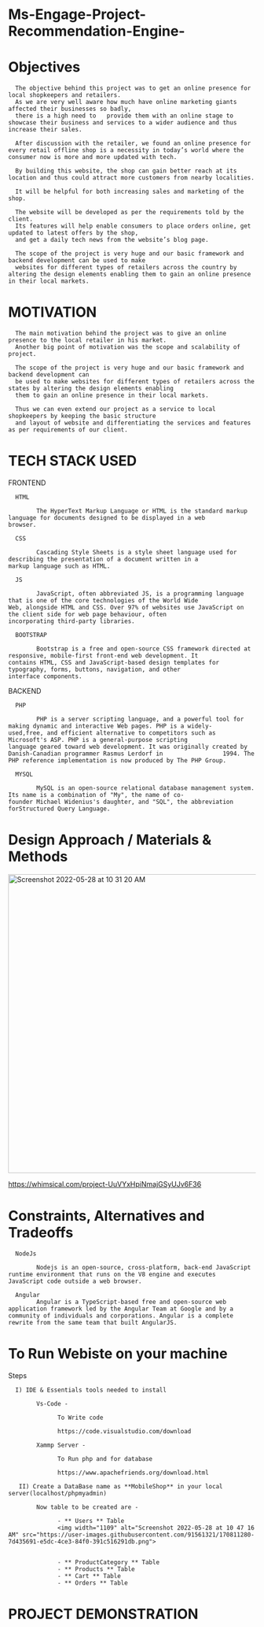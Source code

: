 # Ms-Engage-Project-Recommendation-Engine-

# Objectives 
      The objective behind this project was to get an online presence for local shopkeepers and retailers. 
      As we are very well aware how much have online marketing giants affected their businesses so badly, 
      there is a high need to   provide them with an online stage to showcase their business and services to a wider audience and thus increase their sales. 
      
      After discussion with the retailer, we found an online presence for every retail offline shop is a necessity in today’s world where the consumer now is more and more updated with tech.  
      
      By building this website, the shop can gain better reach at its location and thus could attract more customers from nearby localities. 
      
      It will be helpful for both increasing sales and marketing of the shop. 
      
      The website will be developed as per the requirements told by the client.
      Its features will help enable consumers to place orders online, get updated to latest offers by the shop, 
      and get a daily tech news from the website’s blog page. 
      
      The scope of the project is very huge and our basic framework and backend development can be used to make 
      websites for different types of retailers across the country by altering the design elements enabling them to gain an online presence in their local markets.    

# MOTIVATION

      The main motivation behind the project was to give an online presence to the local retailer in his market.
      Another big point of motivation was the scope and scalability of project. 
      
      The scope of the project is very huge and our basic framework and backend development can 
      be used to make websites for different types of retailers across the states by altering the design elements enabling 
      them to gain an online presence in their local markets. 
      
      Thus we can even extend our project as a service to local shopkeepers by keeping the basic structure 
      and layout of website and differentiating the services and features as per requirements of our client.  

# TECH STACK USED

   FRONTEND

      HTML

            The HyperText Markup Language or HTML is the standard markup language for documents designed to be displayed in a web             browser. 

      CSS

            Cascading Style Sheets is a style sheet language used for describing the presentation of a document written in a                   markup language such as HTML.

      JS

            JavaScript, often abbreviated JS, is a programming language that is one of the core technologies of the World Wide                 Web, alongside HTML and CSS. Over 97% of websites use JavaScript on the client side for web page behaviour, often                 incorporating third-party libraries.

      BOOTSTRAP

            Bootstrap is a free and open-source CSS framework directed at responsive, mobile-first front-end web development. It               contains HTML, CSS and JavaScript-based design templates for typography, forms, buttons, navigation, and other                     interface components.


   BACKEND

      PHP

            PHP is a server scripting language, and a powerful tool for making dynamic and interactive Web pages. PHP is a widely-             used,free, and efficient alternative to competitors such as Microsoft's ASP. PHP is a general-purpose scripting                   language geared toward web development. It was originally created by Danish-Canadian programmer Rasmus Lerdorf in                 1994. The PHP reference implementation is now produced by The PHP Group.

      MYSQL

            MySQL is an open-source relational database management system. Its name is a combination of "My", the name of co-                 founder Michael Widenius's daughter, and "SQL", the abbreviation forStructured Query Language.
            
#  Design Approach / Materials & Methods     

<img width="607" alt="Screenshot 2022-05-28 at 10 31 20 AM" src="https://user-images.githubusercontent.com/91561321/170810837-54fac317-dab6-43a9-bbc7-53042d006088.png">

https://whimsical.com/project-UuVYxHpiNmajGSyUJv6F36

# Constraints, Alternatives and Tradeoffs  

      NodeJs

            Nodejs is an open-source, cross-platform, back-end JavaScript runtime environment that runs on the V8 engine and executes             JavaScript code outside a web browser. 

      Angular
            Angular is a TypeScript-based free and open-source web application framework led by the Angular Team at Google and by a               community of individuals and corporations. Angular is a complete rewrite from the same team that built AngularJS.

# To Run Webiste on your machine

   Steps

      I) IDE & Essentials tools needed to install
      
            Vs-Code - 

                  To Write code

                  https://code.visualstudio.com/download

            Xammp Server -

                  To Run php and for database 

                  https://www.apachefriends.org/download.html
                  
       II) Create a DataBase name as **MobileShop** in your local server(localhost/phpmyadmin) 
       
            Now table to be created are - 
                  
                  - ** Users ** Table
                  <img width="1109" alt="Screenshot 2022-05-28 at 10 47 16 AM" src="https://user-images.githubusercontent.com/91561321/170811280-7d435691-e5dc-4ce3-84f0-391c516291db.png">


                  - ** ProductCategory ** Table
                  - ** Products ** Table
                  - ** Cart ** Table
                  - ** Orders ** Table
                  
      
 # PROJECT DEMONSTRATION
 
